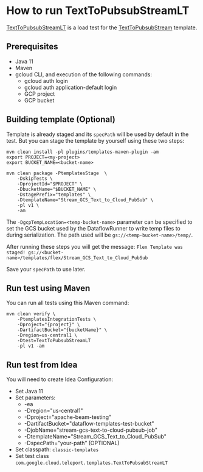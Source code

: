 # How to run TextToPubsubStreamLT

[TextToPubsubStreamLT](../v1/src/test/java/com/google/cloud/teleport/templates/TextToPubsubStreamLT.java)
is a load test for the [TextToPubsubStream](../v1/src/main/java/com/google/cloud/teleport/templates/TextToPubsubStream.java) template.

## Prerequisites
* Java 11
* Maven
* gcloud CLI, and execution of the following commands:
  * gcloud auth login
  * gcloud auth application-default login
  * GCP project
  * GCP bucket

## Building template (Optional)

Template is already staged and its `specPath` will be used by default in the test.
But you can stage the template by yourself using these two steps:

```
mvn clean install -pl plugins/templates-maven-plugin -am
export PROJECT=<my-project>
export BUCKET_NAME=<bucket-name>
```

```
mvn clean package -PtemplatesStage  \
    -DskipTests \
    -DprojectId="$PROJECT" \
    -DbucketName="$BUCKET_NAME" \
    -DstagePrefix="templates" \
    -DtemplateName="Stream_GCS_Text_to_Cloud_PubSub" \
    -pl v1 \
    -am
```

The `-DgcpTempLocation=<temp-bucket-name>` parameter can be specified to set the GCS bucket used by the DataflowRunner to write temp files to during serialization.
The path used will be `gs://<temp-bucket-name>/temp/`.

After running these steps you will get the message:
``Flex Template was staged! gs://<bucket-name>/templates/flex/Stream_GCS_Text_to_Cloud_PubSub``

Save your `specPath` to use later.

## Run test using Maven

You can run all tests using this Maven command:

```
mvn clean verify \
    -PtemplatesIntegrationTests \
    -Dproject="{project}" \
    -DartifactBucket="{bucketName}" \
    -Dregion=us-central1 \
    -Dtest=TextToPubsubStreamLT
    -pl v1 -am
```

## Run test from Idea

You will need to create Idea Configuration:
* Set Java 11
* Set parameters:
  * -ea
  * -Dregion="us-central1"
  * -Dproject="apache-beam-testing"
  * -DartifactBucket="dataflow-templates-test-bucket"
  * -DjobName="stream-gcs-text-to-cloud-pubsub-job"
  * -DtemplateName="Stream_GCS_Text_to_Cloud_PubSub"
  * -DspecPath=”your-path” (OPTIONAL)
* Set classpath: `classic-templates`
* Set test class `com.google.cloud.teleport.templates.TextToPubsubStreamLT`
